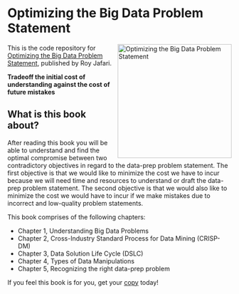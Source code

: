 # Optimizing the Big Data Problem Statement

<a href="https://www.amazon.com/dp/B0BXFYZKWR"><img src="https://m.media-amazon.com/images/I/41f+2j1K6JL.jpg" alt="Optimizing the Big Data Problem Statement" height="256px" align="right"></a>

This is the code repository for [Optimizing the Big Data Problem Statement](https://www.packtpub.com/product/hands-on-data-preprocessing-in-python/9781801072137), published by Roy Jafari. 

**Tradeoff the initial cost of understanding against the cost of future mistakes**

## What is this book about?
After reading this book you will be able to understand and find the optimal compromise between two contradictory objectives in regard to the data-prep problem statement.
The first objective is that we would like to minimize the cost we have to incur because we will need time and resources to understand or draft the data-prep problem statement. The second objective is that we would also like to minimize the cost we would have to incur if we make mistakes due to incorrect and low-quality problem statements.

This book comprises of the following chapters:
* Chapter 1, Understanding Big Data Problems
* Chapter 2, Cross-Industry Standard Process for Data Mining (CRISP-DM)
* Chapter 3, Data Solution Life Cycle (DSLC)
* Chapter 4, Types of Data Manipulations
* Chapter 5, Recognizing the right data-prep problem

If you feel this book is for you, get your [copy](https://www.amazon.com/dp/B0BXFYZKWR) today!
